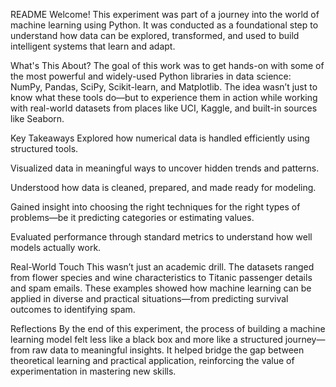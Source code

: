 README
Welcome!
This experiment was part of a journey into the world of machine learning using Python. It was conducted as a foundational step to understand how data can be explored, transformed, and used to build intelligent systems that learn and adapt.

What's This About?
The goal of this work was to get hands-on with some of the most powerful and widely-used Python libraries in data science: NumPy, Pandas, SciPy, Scikit-learn, and Matplotlib. The idea wasn’t just to know what these tools do—but to experience them in action while working with real-world datasets from places like UCI, Kaggle, and built-in sources like Seaborn.

Key Takeaways
Explored how numerical data is handled efficiently using structured tools.

Visualized data in meaningful ways to uncover hidden trends and patterns.

Understood how data is cleaned, prepared, and made ready for modeling.

Gained insight into choosing the right techniques for the right types of problems—be it predicting categories or estimating values.

Evaluated performance through standard metrics to understand how well models actually work.

Real-World Touch
This wasn’t just an academic drill. The datasets ranged from flower species and wine characteristics to Titanic passenger details and spam emails. These examples showed how machine learning can be applied in diverse and practical situations—from predicting survival outcomes to identifying spam.

Reflections
By the end of this experiment, the process of building a machine learning model felt less like a black box and more like a structured journey—from raw data to meaningful insights. It helped bridge the gap between theoretical learning and practical application, reinforcing the value of experimentation in mastering new skills.
